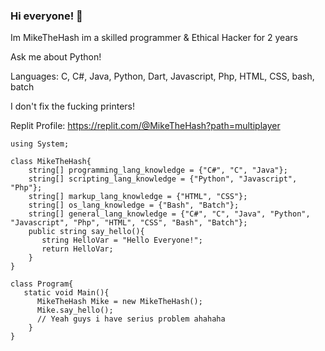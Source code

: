 ### Hi everyone! 👋
Im MikeTheHash im a skilled programmer & Ethical Hacker for 2 years

Ask me about Python!

Languages: C, C#, Java, Python, Dart, Javascript, Php, HTML, CSS, bash, batch

I don't fix the fucking printers!

Replit Profile:
https://replit.com/@MikeTheHash?path=multiplayer

    using System;

    class MikeTheHash{
        string[] programming_lang_knowledge = {"C#", "C", "Java"};
        string[] scripting_lang_knowledge = {"Python", "Javascript", "Php"};
        string[] markup_lang_knowledge = {"HTML", "CSS"};
        string[] os_lang_knowledge = {"Bash", "Batch"};
        string[] general_lang_knowledge = {"C#", "C", "Java", "Python", "Javascript", "Php", "HTML", "CSS", "Bash", "Batch"};
        public string say_hello(){
           string HelloVar = "Hello Everyone!";
           return HelloVar;
        }
    }
    
    class Program{
       static void Main(){
          MikeTheHash Mike = new MikeTheHash();
          Mike.say_hello();
          // Yeah guys i have serius problem ahahaha
        }
    }
